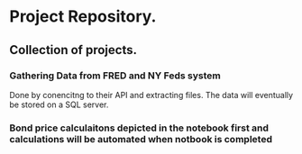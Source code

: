 # Project Repository.

## Collection of projects. 
### Gathering Data from FRED and NY Feds system
  Done by conencitng to their API and extracting files.
  The data will eventually be stored on a SQL server.
 
 ### Bond price calculaitons depicted in the notebook first and calculations will be automated when notbook is completed
